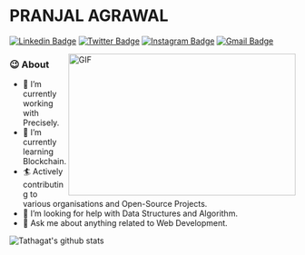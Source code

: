 # PRANJAL AGRAWAL
[![Linkedin Badge](https://img.shields.io/badge/-PranjalAgrawal-blue?style=social&logo=Linkedin&logoColor=blue&link=https://www.linkedin.com/in/pranjal85/)](https://www.linkedin.com/in/pranjal85/)
[![Twitter Badge](https://img.shields.io/twitter/follow/pranjal85?style=social&logo=twitter&logoColor=blue&link=https://twitter.com/pranjal85)](https://twitter.com/pranjal85) [![Instagram Badge](https://img.shields.io/badge/%20-%40pranjal85__-red?style=social&labelColor=pink&logo=Instagram&link=https://www.instagram.com/pranjal85_/)](https://www.instagram.com/pranjal85_/)
[![Gmail Badge](https://img.shields.io/badge/-Gmail-c14438?style=social&logo=Gmail&logoColor=red&link=mailto:pranjalagrawal85@gmail.com)](mailto:pranjalagrawal85@gmail.com)

<img align="right" height="250" width="400" alt="GIF" src="https://miro.medium.com/max/1360/1*IRGHmiGsa16stedQvIaZfw.gif" />


### 😉 About

- 🔭 I’m currently working with Precisely.
- 🌱 I’m currently learning Blockchain. 
- 🏄‍ Actively contributing to various organisations and Open-Source Projects.
- 🤔 I’m looking for help with Data Structures and Algorithm.
- 💬 Ask me about anything related to Web Development.

![Tathagat's github stats](https://github-readme-stats.vercel.app/api?username=pranjal1127&show_icons=true&hide_border=true)
